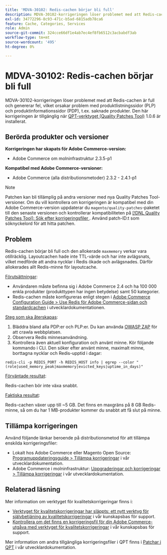 ```yaml
---
title: 'MDVA-30102: Redis-cachen börjar bli full'
description: MDVA-30102-korrigeringen löser problemet med att Redis-cachen är full och genererar fel, vilket orsakar problem med produktlistningssidor (PLP) och produktinformationssidor (PDP), t.ex. saknade produkter. Den här korrigeringen är tillgänglig när [QPT-verktyget (Quality Patches Tool)](https://devdocs.magento.com/guides/v2.4/comp-mgr/patching.html#mqp) 1.0.6 är installerat.
exl-id: 34772296-8c93-471c-b5ad-6815adb78ca6
feature: Cache, Categories, Services
role: Admin
source-git-commit: 324cce66df1e4ab7ec4ef8fb6512c3acbabdf3ab
workflow-type: tm+mt
source-wordcount: '495'
ht-degree: 0%

---
```


# MDVA-30102: Redis-cachen börjar bli full

MDVA-30102-korrigeringen löser problemet med att Redis-cachen är full och genererar fel, vilket orsakar problem med produktlistningssidor (PLP) och produktinformationssidor (PDP), t.ex. saknade produkter. Den här korrigeringen är tillgänglig när [QPT-verktyget (Quality Patches Tool)](https://devdocs.magento.com/guides/v2.4/comp-mgr/patching.html#mqp) 1.0.6 är installerat.

## Berörda produkter och versioner

**Korrigeringen har skapats för Adobe Commerce-version:**

* Adobe Commerce om molninfrastruktur 2.3.5-p1

**Kompatibel med Adobe Commerce-versioner:**

* Adobe Commerce (alla distributionsmetoder) 2.3.2 - 2.4.1-p1

>[!NOTE]
>
>Patchen kan bli tillämplig på andra versioner med nya Quality Patches Tool-versioner. Om du vill kontrollera om korrigeringen är kompatibel med din Adobe Commerce-version uppdaterar du `magento/quality-patches`-paketet till den senaste versionen och kontrollerar kompatibiliteten på [[!DNL Quality Patches Tool]: Sök efter korrigeringsfiler ](https://devdocs.magento.com/quality-patches/tool.html#patch-grid). Använd patch-ID:t som söknyckelord för att hitta patchen.

## Problem

Redis-cachen börjar bli full och den allokerade `maxmemory` verkar vara otillräcklig. Layoutcachen hade inte TTL-värde och har inte avlägsnats, vilket medförde att andra nycklar i Redis ökade och avlägsnades. Därför allokerades allt Redis-minne för layoutcache.

<u>Förutsättningar</u>:

* Användaren måste befinna sig i Adobe Commerce 2.4 och ha 100 000 enkla produkter (produkttypen har ingen betydelse) samt 50 kategorier.
* Redis-cachen måste konfigureras enligt stegen i [Adobe Commerce Configuration Guide > Use Redis för Adobe Commerce-sidan och standardcachen](https://devdocs.magento.com/guides/v2.4/config-guide/redis/redis-pg-cache.html#example-command) i utvecklardokumentationen.

<u>Steg som ska återskapas</u>:

1. Bläddra bland alla PDP:er och PLP:er. Du kan använda [OWASP ZAP](https://www.zaproxy.org/) för att crawla webbplatsen.
1. Observera Redis minnesanvändning.
1. Kontrollera även aktuell konfiguration och använt minne. Kör följande kommando i CLI. Den söker efter använt minne, maximalt minne, borttagna nycklar och Redis-upptid i dagar:

```
redis-cli -p REDIS_PORT -h REDIS_HOST info | egrep --color "(role|used_memory_peak|maxmemory|evicted_keys|uptime_in_days)"
```

<u>Förväntade resultat</u>:

Redis-cachen bör inte växa snabbt.

<u>Faktiska resultat</u>:

Redis-cachen växer upp till ~5 GB. Det finns en maxgräns på 8 GB Redis-minne, så om du har 1 MB-produkter kommer du snabbt att få slut på minne.

## Tillämpa korrigeringen

Använd följande länkar beroende på distributionsmetod för att tillämpa enskilda korrigeringsfiler:

* Lokalt hos Adobe Commerce eller Magento Open Source: [Programuppdateringsguide > Tillämpa korrigeringar](https://devdocs.magento.com/guides/v2.4/comp-mgr/patching/mqp.html) i vår utvecklardokumentation.
* Adobe Commerce i molninfrastruktur: [Uppgraderingar och korrigeringar > Tillämpa korrigeringar](https://devdocs.magento.com/cloud/project/project-patch.html) i vår utvecklardokumentation.

## Relaterad läsning

Mer information om verktyget för kvalitetskorrigeringar finns i:

* [Verktyget för kvalitetskorrigeringar har släppts: ett nytt verktyg för självbetjäning av kvalitetskorrigeringar](/help/announcements/adobe-commerce-announcements/magento-quality-patches-released-new-tool-to-self-serve-quality-patches.md) i vår kunskapsbas för support.
* [Kontrollera om det finns en korrigeringsfil för din Adobe Commerce-utgåva med verktyget för kvalitetskorrigeringar](/help/support-tools/patches-available-in-qpt-tool/check-patch-for-magento-issue-with-magento-quality-patches.md) i vår kunskapsbas för support.

Mer information om andra tillgängliga korrigeringsfiler i QPT finns i [Patchar i QPT](https://devdocs.magento.com/quality-patches/tool.html#patch-grid) i vår utvecklardokumentation.

